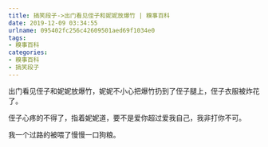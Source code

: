 ```yaml
---
title: 搞笑段子->出门看见侄子和妮妮放爆竹 | 糗事百科
date: 2019-12-09 03:34:55
urlname: 095402fc256c42609501aed69f1034e0
tags: 
- 糗事百科
categories:
- 糗事百科
- 搞笑段子
---
```

出门看见侄子和妮妮放爆竹，妮妮不小心把爆竹扔到了侄子腿上，侄子衣服被炸花了。

侄子心疼的不得了，指着妮妮道，要不是爱你超过爱我自己，我非打你不可。

我一个过路的被喂了慢慢一口狗粮。


